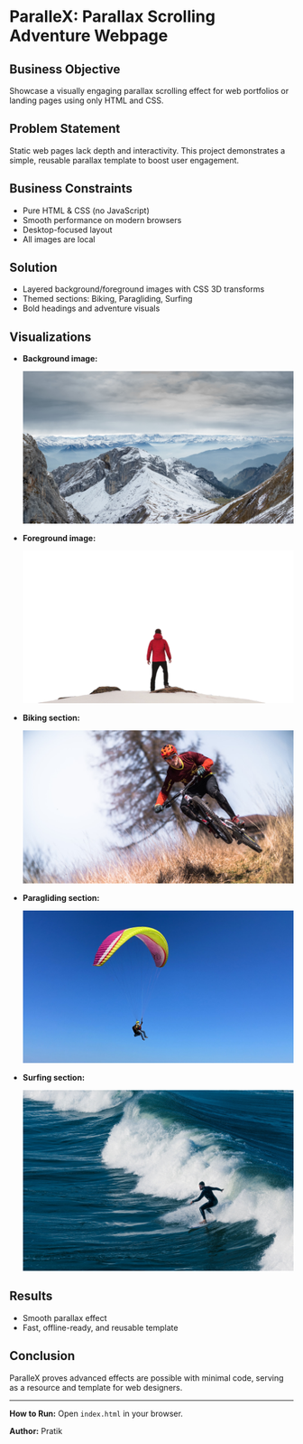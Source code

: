 # ParalleX: Parallax Scrolling Adventure Webpage

## Business Objective
Showcase a visually engaging parallax scrolling effect for web portfolios or landing pages using only HTML and CSS.

## Problem Statement
Static web pages lack depth and interactivity. This project demonstrates a simple, reusable parallax template to boost user engagement.

## Business Constraints
- Pure HTML & CSS (no JavaScript)
- Smooth performance on modern browsers
- Desktop-focused layout
- All images are local

## Solution
- Layered background/foreground images with CSS 3D transforms
- Themed sections: Biking, Paragliding, Surfing
- Bold headings and adventure visuals

## Visualizations
- **Background image:**
  
  ![Background](background.png)
- **Foreground image:**
  
  ![Foreground](foreground.png)
- **Biking section:**
  
  ![Biking](sport-1.jpg)
- **Paragliding section:**
  
  ![Paragliding](sport-2.jpg)
- **Surfing section:**
  
  ![Surfing](sport-3.jpg)

## Results
- Smooth parallax effect
- Fast, offline-ready, and reusable template

## Conclusion
ParalleX proves advanced effects are possible with minimal code, serving as a resource and template for web designers.

---
**How to Run:** Open `index.html` in your browser.

**Author:** Pratik 
